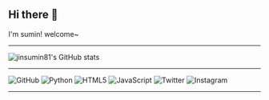 ## Hi there 👋

I'm sumin!
welcome~
___
![jinsumin81's GitHub stats](https://github-readme-stats.vercel.app/api?username=jinsumin81&show_icons=true&theme=radical)

___
![GitHub](https://img.shields.io/badge/GitHub-Profile-skyblue?logo=github)
![Python](https://img.shields.io/badge/Python-Code-skyblue?logo=python)
![HTML5](https://img.shields.io/badge/HTML5-Design-skyblue?logo=html5)
![JavaScript](https://img.shields.io/badge/JavaScript-Dynamic-skyblue?logo=javascript)
![Twitter](https://img.shields.io/badge/Twitter-Follow-skyblue?logo=twitter)
![Instagram](https://img.shields.io/badge/Instagram-Profile-skyblue?logo=instagram)
___
